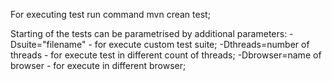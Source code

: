 For executing test run command mvn crean test; 

Starting of the tests can be parametrised by additional parameters: 
-Dsuite="filename" - for execute custom test suite; 
-Dthreads=number of threads - for execute test in different count of threads;
-Dbrowser=name of browser - for execute in different browser;

